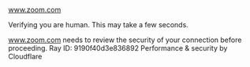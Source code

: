 www.zoom.com

Verifying you are human. This may take a few seconds.

www.zoom.com needs to review the security of your connection before proceeding.
Ray ID: 9190f40d3e836892
Performance & security by Cloudflare